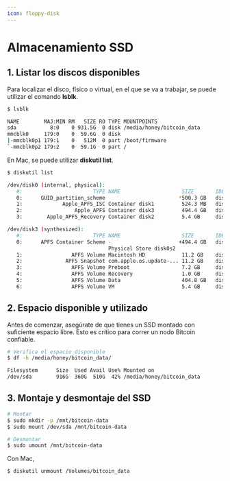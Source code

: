 ```yaml
---
icon: floppy-disk
---
```


# Almacenamiento SSD

## 1. Listar los discos disponibles

Para localizar el disco, físico o virtual, en el que se va a trabajar, se puede utilizar el comando **lsblk**.

```bash
$ lsblk

NAME        MAJ:MIN RM   SIZE RO TYPE MOUNTPOINTS
sda           8:0    0 931.5G  0 disk /media/honey/bitcoin_data
mmcblk0     179:0    0  59.6G  0 disk
|-mmcblk0p1 179:1    0   512M  0 part /boot/firmware
`-mmcblk0p2 179:2    0  59.1G  0 part /
```

En Mac, se puede utilizar **diskutil list**.

```bash
$ diskutil list

/dev/disk0 (internal, physical):
   #:                       TYPE NAME                    SIZE       IDENTIFIER
   0:      GUID_partition_scheme                        *500.3 GB   disk0
   1:             Apple_APFS_ISC Container disk1         524.3 MB   disk0s1
   2:                 Apple_APFS Container disk3         494.4 GB   disk0s2
   3:        Apple_APFS_Recovery Container disk2         5.4 GB     disk0s3

/dev/disk3 (synthesized):
   #:                       TYPE NAME                    SIZE       IDENTIFIER
   0:      APFS Container Scheme -                      +494.4 GB   disk3
                                 Physical Store disk0s2
   1:                APFS Volume Macintosh HD            11.2 GB    disk3s1
   2:              APFS Snapshot com.apple.os.update-... 11.2 GB    disk3s1s1
   3:                APFS Volume Preboot                 7.2 GB     disk3s2
   4:                APFS Volume Recovery                1.0 GB     disk3s3
   5:                APFS Volume Data                    404.8 GB   disk3s5
   6:                APFS Volume VM                      5.4 GB     disk3s6
```

## 2. Espacio disponible y utilizado

Antes de comenzar, asegúrate de que tienes un SSD montado con suficiente espacio libre. Esto es crítico para correr un nodo Bitcoin confiable.

```bash
# Verifica el espacio disponible
$ df -h /media/honey/bitcoin_data/

Filesystem      Size  Used Avail Use% Mounted on
/dev/sda        916G  360G  510G  42% /media/honey/bitcoin_data
```

## 3. Montaje y desmontaje del SSD

```bash
# Montar
$ sudo mkdir -p /mnt/bitcoin-data
$ sudo mount /dev/sda /mnt/bitcoin-data

# Desmontar
$ sudo umount /mnt/bitcoin-data
```

Con Mac,

```bash
$ diskutil unmount /Volumes/bitcoin_data
```
